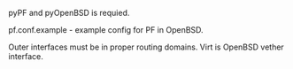 pyPF and pyOpenBSD is requied.

pf.conf.example - example config for PF in OpenBSD.

Outer interfaces must be in proper routing domains.
Virt is OpenBSD vether interface.
